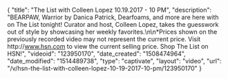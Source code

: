{
    "title": "The List with Colleen Lopez 10.19.2017 - 10 PM",
    "description": "BEARPAW, Warrior by Danica Patrick, Dearfoams, and more are here with on The List tonight! Curator and host, Colleen Lopez, takes the guesswork out of style by showcasing her weekly favorites.\n\n*Prices shown on the previously recorded video may not represent the current price.  Visit http:\/\/www.hsn.com to view the current selling price. Shop The List on HSN!",
    "videoid": "123950170",
    "date_created": "1508474964",
    "date_modified": "1514489738",
    "type": "captivate",
    "layout": "video",
    "url": "\/v\/hsn-the-list-with-colleen-lopez-10-19-2017-10-pm\/123950170"
}